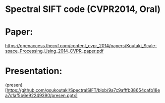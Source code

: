 # Spectral SIFT code (CVPR2014, Oral)


# Paper:
https://openaccess.thecvf.com/content_cvpr_2014/papers/Koutaki_Scale-space_Processing_Using_2014_CVPR_paper.pdf


# Presentation:

(presen)[https://github.com/goukoutaki/SpectralSIFT/blob/9a7c9afffb38654cafb18ea7c1af5b6e92249390/presen.pptx]


